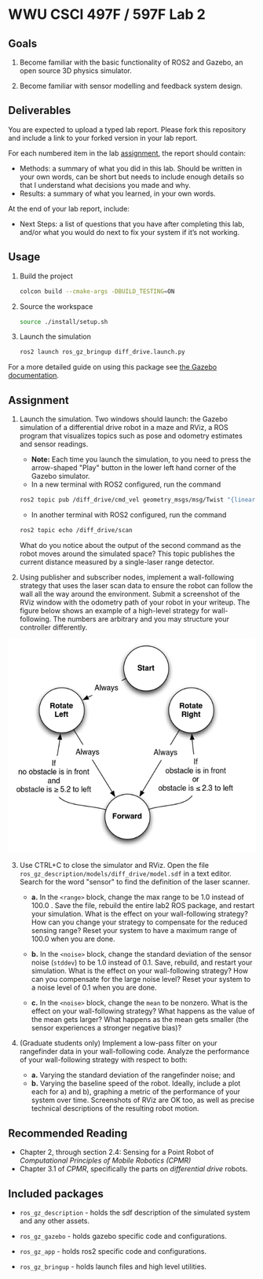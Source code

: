 # WWU CSCI 497F / 597F Lab 2

## Goals

1. Become familiar with the basic functionality of ROS2 and Gazebo, an open source 3D physics simulator.

2. Become familiar with sensor modelling and feedback system design.

## Deliverables

You are expected to upload a typed lab report. Please fork this repository and include a link to your forked version in your lab report. 

For each numbered item in the lab [assignment](#Assignment), the report should contain: 

- Methods: a summary of what you did in this lab. Should be written in your own words, can be short but needs to include enough details so that I understand what decisions you made and why. 
- Results: a summary of what you learned, in your own words.

At the end of your lab report, include: 

- Next Steps: a list of questions that you have after completing this lab, and/or what you would do next to fix your system if it’s not working. 

## Usage

1. Build the project

    ```bash
    colcon build --cmake-args -DBUILD_TESTING=ON
    ```

1. Source the workspace

    ```bash
    source ./install/setup.sh
    ```

1. Launch the simulation

    ```bash
    ros2 launch ros_gz_bringup diff_drive.launch.py
    ```

For a more detailed guide on using this package see [the Gazebo documentation](https://gazebosim.org/docs/latest/ros_gz_project_template_guide).

## Assignment

1. Launch the simulation. Two windows should launch:  the Gazebo simulation of a differential drive robot
   in a maze and RViz, a ROS program that visualizes topics such as pose and odometry estimates and sensor readings.
   - **Note:** Each time you launch the simulation, to you need to press the arrow-shaped "Play" button in the lower left hand corner of the Gazebo simulator.
   - In a new terminal with ROS2 configured, run the command

   ```bash
   ros2 topic pub /diff_drive/cmd_vel geometry_msgs/msg/Twist "{linear: {x: 5.0, y: 0.0, z: 0.0}, angular: {x: 0.0, y: 0.0, z: -0.1}}"
   ```

   - In another terminal with ROS2 configured, run the command

   ```bash
   ros2 topic echo /diff_drive/scan
   ```

   What do you notice about the output of the second command as the robot moves
   around the simulated space? This topic publishes the current distance measured
   by a single-laser range detector.

2. Using publisher and subscriber nodes, implement a wall-following strategy
that uses the laser scan data to ensure the robot can follow the wall all the
way around the environment. Submit a screenshot of the RViz window with the
odometry path of your robot in your writeup. The figure below shows an example of a high-level
strategy for wall-following. The numbers are arbitrary and you may structure your controller differently.

![](figs/automata.png)

3. Use CTRL+C to close the simulator and RViz. Open the file `ros_gz_description/models/diff_drive/model.sdf` in a text
editor. Search for the word "sensor" to find the definition of the laser
scanner.

   - **a.** In the `<range>` block, change the max range to be 1.0 instead of 100.0 .
      Save the file, rebuild the entire lab2 ROS package, and restart your simulation.
      What is the effect on your wall-following strategy? How can you change your
      strategy to compensate for the reduced sensing range? Reset your system to have a
      maximum range of 100.0 when you are done.

   - **b.** In the `<noise>` block, change the standard deviation of the sensor noise
      (`stddev`) to be 1.0 instead of 0.1. Save, rebuild, and restart your simulation.
      What is the effect on your wall-following strategy? How can you compensate for
      the large noise level? Reset your system to a noise level of 0.1 when you are done.
   
   - **c.** In the `<noise>` block, change the `mean` to be nonzero. What is the effect
      on your wall-following strategy? What happens as the value of the mean gets
      larger? What happens as the mean gets smaller (the sensor experiences a stronger
      negative bias)?


4. (Graduate students only) Implement a low-pass filter on your rangefinder data in your
wall-following code. Analyze the performance of your wall-following strategy
with respect to both:
   - **a.** Varying the standard deviation of the rangefinder noise; and
   - **b.** Varying the baseline speed of the robot.
Ideally, include a plot each for a) and b), graphing a metric of the performance of your system
over time. Screenshots of RViz are OK too, as well as precise technical descriptions
of the resulting robot motion.

## Recommended Reading

* Chapter 2, through section 2.4: Sensing for a Point Robot of *Computational Principles of Mobile Robotics (CPMR)*
* Chapter 3.1 of *CPMR*, specifically the parts on *differential drive* robots.

## Included packages

* `ros_gz_description` - holds the sdf description of the simulated system and any other assets.

* `ros_gz_gazebo` - holds gazebo specific code and configurations.

* `ros_gz_app` - holds ros2 specific code and configurations.

* `ros_gz_bringup` - holds launch files and high level utilities.
